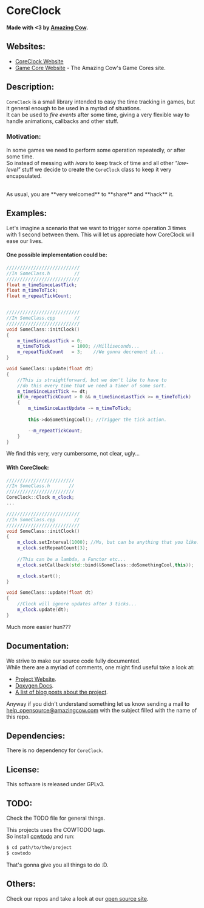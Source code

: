 # CoreClock

**Made with <3 by [Amazing Cow](http://www.amazingcow.com).**



<!-- ####################################################################### -->
<!-- ####################################################################### -->

## Websites:

* [CoreClock Website](http://opensource.amazingcow.com/gamecore/coreclock/)
* [Game Core Website](http://opensource.amazingcow.com/gamecore/) - 
The Amazing Cow's Game Cores site.



<!-- ####################################################################### -->
<!-- ####################################################################### -->

## Description:

```CoreClock``` is a small library intended to easy the time tracking in games,
but it general enough to be used in a myriad of situations.  
It can be used to _fire events_ after some time, giving a very flexible way 
to handle animations, callbacks and other stuff. 


### Motivation:

In some games we need to perform some operation repeatedly, or after some time.    
So instead of messing with _ivars_ to keep track of time and all other _"low-level"_
stuff we decide to create the ```CoreClock``` class to keep it very encapsulated.


<br>
As usual, you are **very welcomed** to **share** and **hack** it.




<!-- ####################################################################### -->
<!-- ####################################################################### -->

## Examples:

Let's imagine a scenario that we want to trigger some operation 3 times with 
1 second between them. This will let us appreciate how CoreClock will ease our lives.

#### One possible implementation could be:

```c++
///////////////////////////
//In SomeClass.h         //
///////////////////////////
float m_timeSinceLastTick;
float m_timeToTick; 
float m_repeatTickCount;


///////////////////////////
//In SomeClass.cpp       //
///////////////////////////
void SomeClass::initClock()
{
    m_timeSinceLastTick = 0;
    m_timeToTick        = 1000; //Milliseconds...
    m_repeatTickCount   = 3;    //We gonna decrement it...
}

void SomeClass::update(float dt)
{
    //This is straightforward, but we don't like to have to 
    //do this every time that we need a timer of some sort.
    m_timeSinceLastTick += dt;
    if(m_repeatTickCount > 0 && m_timeSinceLastTick >= m_timeToTick)
    {
        m_timeSinceLastUpdate -= m_timeToTick;
        
        this->doSomethingCool(); //Trigger the tick action.

        --m_repeatTickCount;
    }
}
```

We find this very, very cumbersome, not clear, ugly...    

#### With CoreClock:

```c++
/////////////////////////
//In SomeClass.h       //
/////////////////////////
CoreClock::Clock m_clock;
...

///////////////////////////
//In SomeClass.cpp       //
///////////////////////////
void SomeClass::initClock()
{
    m_clock.setInterval(1000); //Ms, but can be anything that you like.
    m_clock.setRepeatCount(3);
    
    //This can be a lambda, a Functor etc...
    m_clock.setCallback(std::bind(&SomeClass::doSomethingCool,this));

    m_clock.start();
}

void SomeClass::update(float dt)
{
    //Clock will ignore updates after 3 ticks...
    m_clock.update(dt);
}

```

Much more easier hun???




<!-- ####################################################################### -->
<!-- ####################################################################### -->

## Documentation:

We strive to make our source code fully documented.   
While there are a myriad of comments, one might find useful take a look at:

* [Project Website](http://opensource.amazingcow.com/gamecore/coreclock/).
* [Doxygen Docs](http://opensource.amazingcow.com/gamecore/coreclock/doxygen/).
* [A list of blog posts about the project](http://opensource.amazingcow.com/gamecore/coreclock/posts/).

Anyway if you didn't understand something let us know sending a mail to  
[help_opensource@amazingcow.com]() with the subject filled with the
name of this repo.



<!-- ####################################################################### -->
<!-- ####################################################################### -->

## Dependencies:

There is no dependency for ```CoreClock```.



<!-- ####################################################################### -->
<!-- ####################################################################### -->

## License:

This software is released under GPLv3.



<!-- ####################################################################### -->
<!-- ####################################################################### -->

## TODO:

Check the TODO file for general things.

This projects uses the COWTODO tags.   
So install [cowtodo](http://www.github.com/AmazingCow-Tools/COWTODO) and run:

``` bash
$ cd path/to/the/project
$ cowtodo 
```

That's gonna give you all things to do :D.



<!-- ####################################################################### -->
<!-- ####################################################################### -->

## Others:

Check our repos and take a look at our 
[open source site](http://opensource.amazingcow.com).

